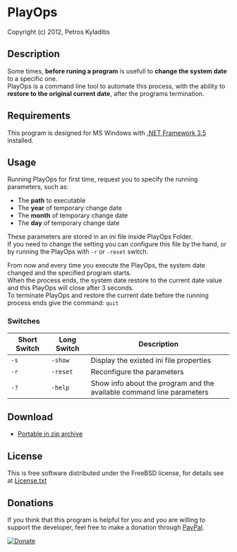 # PlayOps
Copyright (c) 2012, Petros Kyladitis

## Description
Some times, **before runing a program** is usefull to **change the system date** to a specific one.  
PlayOps is a command line tool to automate this process, with the ability to **restore to the original current date**, after the programs termination.

## Requirements
This program is designed for MS Windows with [.NET Framework 3.5](https://www.microsoft.com/en-US/download/details.aspx?id=21) installed.

## Usage
Running PlayOps for first time, request you to specify the running parameters, such as:

* The **path** to executable  
* The **year** of temporary change date  
* The **month** of temporary change date  
* The **day** of temporary change date  

These parameters are stored in an ini file inside PlayOps Folder.  
If you need to change the setting you can configure this file by the hand, or by running the PlayOps with `-r` or `-reset` switch.  

From now and every time you execute the PlayOps, the system date changed and the specified program starts.  
When the process ends, the system date restore to the current date value and this PlayOps will close after 3 seconds.  
To terminate PlayOps and restore the current date before the running process ends give the command: `quit`

### Switches

| Short Switch | Long Switch | Description                                                           | 
| ------------ | ----------- | --------------------------------------------------------------------- |
| `-s`         | `-show`     | Display the existed ini file properties                               | 
| `-r`         | `-reset`    | Reconfigure the parameters                                            | 
| `-?`         | `-help`     | Show info about the program and the available command line parameters |

## Download
 * [Portable in zip archive](https://github.com/multipetros/PlayOps/releases/download/v1.0/playops-1.0.zip)

## License
This is free software distributed under the FreeBSD license, for details see at [License.txt](https://github.com/multipetros/PlayOps/blob/master/License.txt)  

## Donations
If you think that this program is helpful for you and you are willing to support the developer, feel free to  make a donation through [PayPal](https://www.paypal.me/PKyladitis).  

[![Donate](https://img.shields.io/badge/Donate-PayPal-green.svg)](https://www.paypal.me/PKyladitis)